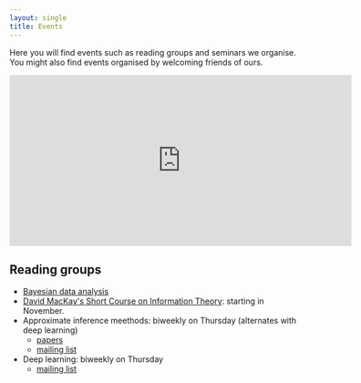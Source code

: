 ```yaml
---
layout: single
title: Events
---
```


Here you will find events such as reading groups and seminars we organise. You might also find events organised by welcoming friends of ours.

<iframe src="https://calendar.google.com/calendar/embed?height=600&amp;wkst=2&amp;bgcolor=%23eeeeee&amp;ctz=Europe%2FAmsterdam&amp;src=b2E2Y211OG5iZzhpZXQyajA3ZDl0b2JzMWNAZ3JvdXAuY2FsZW5kYXIuZ29vZ2xlLmNvbQ&amp;src=ZDVldGRndmc5N2FqZm5iZXRqZWJrbWJkaXNAZ3JvdXAuY2FsZW5kYXIuZ29vZ2xlLmNvbQ&amp;src=NWw5cDcxYzVmZDBnc2U0aWJ0cmtzMDE3MGtAZ3JvdXAuY2FsZW5kYXIuZ29vZ2xlLmNvbQ&amp;src=Y3Z2Y2F1YThnM21jczNzMmYyNGVpdW0yc3NAZ3JvdXAuY2FsZW5kYXIuZ29vZ2xlLmNvbQ&amp;color=%23cca300&amp;color=%23cca300&amp;color=%234285F4&amp;showTitle=0&amp;showNav=1&amp;showDate=1&amp;showTabs=1&amp;showCalendars=1&amp;showTz=1&amp;mode=AGENDA&amp;hl=en_GB" style="border-width:0" width="600" height="300" frameborder="0" scrolling="no"></iframe>


## Reading groups

* [Bayesian data analysis](/events/bda) 
* [David MacKay's Short Course on Information Theory](http://www.inference.org.uk/itprnn/book.pdf): starting in November.
* Approximate inference meethods: biweekly on Thursday (alternates with deep learning)
    * [papers](/events/inference)
    * [mailing list](https://list.uva.nl/mailman/listinfo/imrg)
* Deep learning: biweekly on Thursday
    * [mailing list](https://list.uva.nl/mailman/listinfo/dlm-illc)

